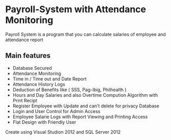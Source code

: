 # Payroll-System with Attendance Monitoring 

Payroll System is a program that you can calculate salaries of employee and attendance report 

Main features
---
- Database Secured
- Attendance Monitoring
- Time in / Time out and Date Report
- Attendance History Logs 
- Deduction of Benefits like ( SSS, Pag-Ibig, Philhealth )
- Hours and Day Salaries and also Overtime Compution Algorithm with Print Recipt 
- Register Employee with Update and can't delete for privacy Database 
- Login and User Control for Admin Access 
- Employee Salarie Logs with Report Viewing and Printing Access
- Flat Design with Friendly User 

Create using Visual Studion 2012 and SQL Server 2012
